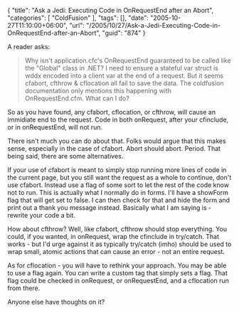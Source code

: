 {
	"title": "Ask a Jedi: Executing Code in OnRequestEnd after an Abort",
	"categories": [
		"ColdFusion"
	],
	"tags": [],
	"date": "2005-10-27T11:10:00+06:00",
	"url": "/2005/10/27/Ask-a-Jedi-Executing-Code-in-OnRequestEnd-after-an-Abort",
	"guid": "874"
}

A reader asks:

<blockquote>
Why isn't application.cfc's OnRequestEnd guaranteed to be called like the "Global" class in .NET? I need to ensure a stateful var struct is wddx encoded into a client var at the end of a request. But it seems cfabort, cfthrow & cflocation all fail to save the data. The coldfusion documentation only mentions this happening with OnRequestEnd.cfm. What can I do?
</blockquote>

So as you have found, any cfabort, cflocation, or cfthrow, will cause an immidiate end to the request. Code in both onRequest, after your cfinclude, or in onRequestEnd, will not run. 

There isn't much you can do about that. Folks would argue that this makes sense, especially in the case of cfabort. Abort should abort. Period. That being said, there are some alternatives.

If your use of cfabort is meant to simply stop running more lines of code in the current page, but you still want the request as a whole to continue, don't use cfabort. Instead use a flag of some sort to let the rest of the code know not to run. This is actually what I normally do in forms. I'll have a showForm flag that will get set to false. I can then check for that and hide the form and print out a thank you message instead. Basically what I am saying is - rewrite your code a bit. 

How about cfthrow? Well, like cfabort, cfthrow should stop everything. You could, if you wanted, in onRequest, wrap the cfinclude in try/catch. That works - but I'd urge against it as typically try/catch (imho) should be used to wrap small, atomic actions that can cause an error - not an entire request. 

As for cflocation - you will have to rethink your approach. You may be able to use a flag again. You can write a custom tag that simply sets a flag. That flag could be checked in onRequest, or onRequestEnd, and a cflocation run from there.

Anyone else have thoughts on it?